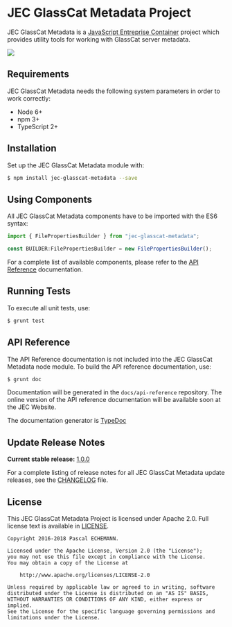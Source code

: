 # JEC GlassCat Metadata Project

JEC GlassCat Metadata is a [JavaScript Entreprise Container][jec-url] project which provides utility tools for working with GlassCat server metadata.

[![][jec-logo]][jec-url]

## Requirements

JEC GlassCat Metadata needs the following system parameters in order to work correctly:

- Node 6+
- npm 3+
- TypeScript 2+

## Installation

Set up the JEC GlassCat Metadata module with:

```bash
$ npm install jec-glasscat-metadata --save
```

## Using Components

All JEC GlassCat Metadata components have to be imported with the ES6 syntax:

```javascript
import { FilePropertiesBuilder } from "jec-glasscat-metadata";

const BUILDER:FilePropertiesBuilder = new FilePropertiesBuilder();
```

For a complete list of available components, please refer to the [API Reference](#api-reference) documentation.

## Running Tests

To execute all unit tests, use:

```bash
$ grunt test
```

## API Reference

The API Reference documentation is not included into the JEC GlassCat Metadata node module. To build the API reference documentation, use:

```bash
$ grunt doc
```

Documentation will be generated in the `docs/api-reference` repository.
The online version of the  API reference documentation will be available soon at the JEC Website.

The documentation generator is [TypeDoc](http://typedoc.org/)

## Update Release Notes

**Current stable release:** [1.0.0](CHANGELOG.md#jec-glasscat-metadata-1.0.0)
 
For a complete listing of release notes for all JEC GlassCat Metadata update releases, see the [CHANGELOG](CHANGELOG.md) file. 

## License
This JEC GlassCat Metadata Project is licensed under Apache 2.0. Full license text is available in [LICENSE](LICENSE).

```
Copyright 2016-2018 Pascal ECHEMANN.

Licensed under the Apache License, Version 2.0 (the "License");
you may not use this file except in compliance with the License.
You may obtain a copy of the License at

    http://www.apache.org/licenses/LICENSE-2.0

Unless required by applicable law or agreed to in writing, software
distributed under the License is distributed on an "AS IS" BASIS,
WITHOUT WARRANTIES OR CONDITIONS OF ANY KIND, either express or implied.
See the License for the specific language governing permissions and
limitations under the License.
```

[jec-url]: https://github.com/pechemann/JEC
[jec-logo]: https://raw.githubusercontent.com/pechemann/JEC/master/assets/jec-logos/jec-logo.png